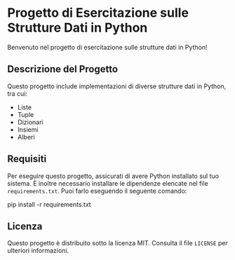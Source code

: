 # Progetto di Esercitazione sulle Strutture Dati in Python

Benvenuto nel progetto di esercitazione sulle strutture dati in Python!

## Descrizione del Progetto

Questo progetto include implementazioni di diverse strutture dati in Python, tra cui:

- Liste
- Tuple
- Dizionari
- Insiemi
- Alberi


## Requisiti

Per eseguire questo progetto, assicurati di avere Python installato sul tuo sistema. È inoltre necessario installare le dipendenze elencate nel file `requirements.txt`. Puoi farlo eseguendo il seguente comando:

pip install -r requirements.txt

## Licenza

Questo progetto è distribuito sotto la licenza MIT. Consulta il file `LICENSE` per ulteriori informazioni.

